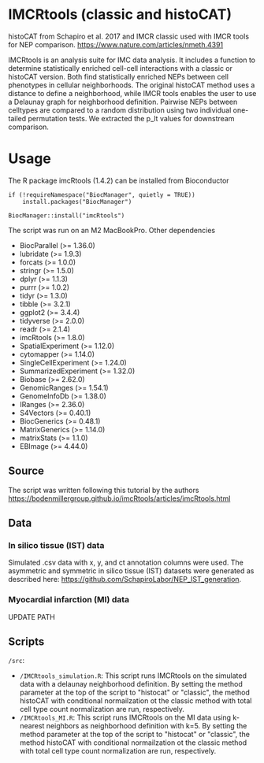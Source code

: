 # IMCRtools (classic and histoCAT)
histoCAT from Schapiro et al. 2017 and IMCR classic used with IMCR tools for NEP comparison. https://www.nature.com/articles/nmeth.4391

IMCRtools is an analysis suite for IMC data analysis. It includes a function to determine statistically enriched cell-cell interactions with a classic or histoCAT version. Both find statistically enriched NEPs between cell phenotypes in cellular neighborhoods. The original histoCAT method uses a distance to define a neighborhood, while IMCR tools enables the user to use a Delaunay graph for neighborhood definition. Pairwise NEPs between celltypes are compared to a random distribution using two individual one-tailed permutation tests. We extracted the p_lt values for downstream comparison. 

# Usage

The R package imcRtools (1.4.2) can be installed from Bioconductor

```
if (!requireNamespace("BiocManager", quietly = TRUE))
    install.packages("BiocManager")

BiocManager::install("imcRtools")
```
The script was run on an M2 MacBookPro. 
Other dependencies

- BiocParallel (>= 1.36.0)
- lubridate (>= 1.9.3)
- forcats (>= 1.0.0)
- stringr (>= 1.5.0)
- dplyr (>= 1.1.3)
- purrr (>= 1.0.2)
- tidyr (>= 1.3.0)
- tibble (>= 3.2.1)
- ggplot2 (>= 3.4.4)
- tidyverse (>= 2.0.0)
- readr (>= 2.1.4)
- imcRtools (>= 1.8.0)
- SpatialExperiment (>= 1.12.0)
- cytomapper (>= 1.14.0)
- SingleCellExperiment (>= 1.24.0)
- SummarizedExperiment (>= 1.32.0)
- Biobase (>= 2.62.0)
- GenomicRanges (>= 1.54.1)
- GenomeInfoDb (>= 1.38.0)
- IRanges (>= 2.36.0)
- S4Vectors (>= 0.40.1)
- BiocGenerics (>= 0.48.1)
- MatrixGenerics (>= 1.14.0)
- matrixStats (>= 1.1.0)
- EBImage (>= 4.44.0)

## Source

The script was written following this tutorial by the authors https://bodenmillergroup.github.io/imcRtools/articles/imcRtools.html

## Data

### In silico tissue (IST) data
Simulated .csv data with x, y, and ct annotation columns were used. The asymmetric and symmetric in silico tissue (IST) datasets were generated as described here: https://github.com/SchapiroLabor/NEP_IST_generation. 

### Myocardial infarction (MI) data

UPDATE PATH


## Scripts

`/src`:
- `/IMCRtools_simulation.R`: This script runs IMCRtools on the simulated data with a delaunay neighborhood definition. By setting the method parameter at the top of the script to "histocat" or "classic", the method histoCAT with conditional normailzation ot the classic method with total cell type count normalization are run, respectively. 
- `/IMCRtools_MI.R`: This script runs IMCRtools on the MI data using k-nearest neighbors as neighborhood definition with k=5. By setting the method parameter at the top of the script to "histocat" or "classic", the method histoCAT with conditional normailzation ot the classic method with total cell type count normalization are run, respectively. 
